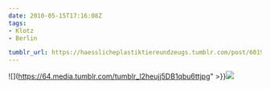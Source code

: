```yaml
---
date: 2010-05-15T17:16:08Z
tags:
- Klotz
- Berlin

tumblr_url: https://haesslicheplastiktiereundzeugs.tumblr.com/post/601906550
---
```

![](https://64.media.tumblr.com/tumblr_l2heujj5DB1qbu6ttjpg" >}}![](https://64.media.tumblr.com/tumblr_l2hev0fWHx1qbu6tt.jpg)

